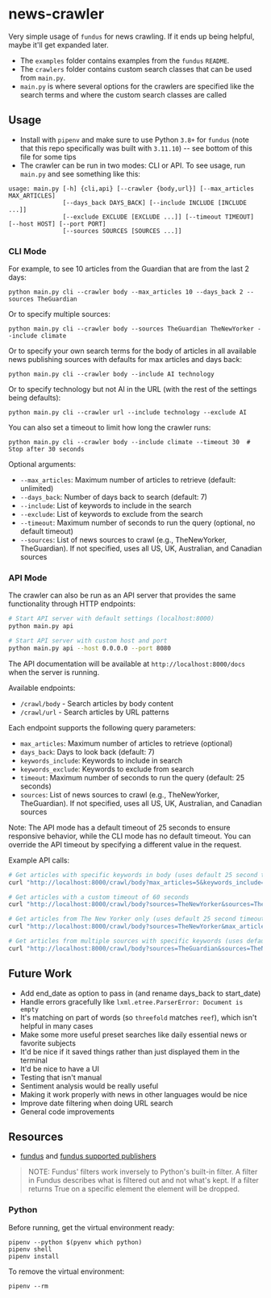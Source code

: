 # news-crawler

Very simple usage of `fundus` for news crawling. If it ends up being helpful, maybe it'll get expanded later.

- The `examples` folder contains examples from the `fundus` `README`.
- The `crawlers` folder contains custom search classes that can be used from `main.py`.
- `main.py` is where several options for the crawlers are specified like the search terms and where the custom search classes are called

## Usage
- Install with `pipenv` and make sure to use Python `3.8+` for `fundus` (note that this repo specifically was built with `3.11.10`) -- see bottom of this file for some tips
- The crawler can be run in two modes: CLI or API. To see usage, run `main.py` and see something like this:
```
usage: main.py [-h] {cli,api} [--crawler {body,url}] [--max_articles MAX_ARTICLES]
               [--days_back DAYS_BACK] [--include INCLUDE [INCLUDE ...]]
               [--exclude EXCLUDE [EXCLUDE ...]] [--timeout TIMEOUT] [--host HOST] [--port PORT]
               [--sources SOURCES [SOURCES ...]]
```

### CLI Mode
For example, to see 10 articles from the Guardian that are from the last 2 days:
```
python main.py cli --crawler body --max_articles 10 --days_back 2 --sources TheGuardian
```

Or to specify multiple sources:
```
python main.py cli --crawler body --sources TheGuardian TheNewYorker --include climate
```

Or to specify your own search terms for the body of articles in all available news publishing sources with defaults for max articles and days back:
```
python main.py cli --crawler body --include AI technology
```

Or to specify technology but not AI in the URL (with the rest of the settings being defaults):
```
python main.py cli --crawler url --include technology --exclude AI
```

You can also set a timeout to limit how long the crawler runs:
```
python main.py cli --crawler body --include climate --timeout 30  # Stop after 30 seconds
```

Optional arguments:
- `--max_articles`: Maximum number of articles to retrieve (default: unlimited)
- `--days_back`: Number of days back to search (default: 7)
- `--include`: List of keywords to include in the search
- `--exclude`: List of keywords to exclude from the search
- `--timeout`: Maximum number of seconds to run the query (optional, no default timeout)
- `--sources`: List of news sources to crawl (e.g., TheNewYorker, TheGuardian). If not specified, uses all US, UK, Australian, and Canadian sources

### API Mode
The crawler can also be run as an API server that provides the same functionality through HTTP endpoints:

```bash
# Start API server with default settings (localhost:8000)
python main.py api

# Start API server with custom host and port
python main.py api --host 0.0.0.0 --port 8080
```

The API documentation will be available at `http://localhost:8000/docs` when the server is running.

Available endpoints:
- `/crawl/body` - Search articles by body content
- `/crawl/url` - Search articles by URL patterns

Each endpoint supports the following query parameters:
- `max_articles`: Maximum number of articles to retrieve (optional)
- `days_back`: Days to look back (default: 7)
- `keywords_include`: Keywords to include in search
- `keywords_exclude`: Keywords to exclude from search
- `timeout`: Maximum number of seconds to run the query (default: 25 seconds)
- `sources`: List of news sources to crawl (e.g., TheNewYorker, TheGuardian). If not specified, uses all US, UK, Australian, and Canadian sources

Note: The API mode has a default timeout of 25 seconds to ensure responsive behavior, while the CLI mode has no default timeout. You can override the API timeout by specifying a different value in the request.

Example API calls:
```bash
# Get articles with specific keywords in body (uses default 25 second timeout)
curl "http://localhost:8000/crawl/body?max_articles=5&keywords_include=climate&keywords_include=pollution"

# Get articles with a custom timeout of 60 seconds
curl "http://localhost:8000/crawl/body?sources=TheNewYorker&sources=TheGuardian&keywords_include=technology&timeout=60"

# Get articles from The New Yorker only (uses default 25 second timeout)
curl "http://localhost:8000/crawl/body?sources=TheNewYorker&max_articles=5"

# Get articles from multiple sources with specific keywords (uses default 25 second timeout)
curl "http://localhost:8000/crawl/body?sources=TheGuardian&sources=TheNewYorker&keywords_include=climate"
```

## Future Work
- Add end_date as option to pass in (and rename days_back to start_date)
- Handle errors gracefully like `lxml.etree.ParserError: Document is empty`
- It's matching on part of words (so `threefold` matches `reef`), which isn't helpful in many cases
- Make some more useful preset searches like daily essential news or favorite subjects
- It'd be nice if it saved things rather than just displayed them in the terminal
- It'd be nice to have a UI
- Testing that isn't manual
- Sentiment analysis would be really useful
- Making it work properly with news in other languages would be nice
- Improve date filtering when doing URL search
- General code improvements

## Resources
- [fundus](https://github.com/flairNLP/fundus) and [fundus supported publishers](https://github.com/flairNLP/fundus/blob/master/docs/supported_publishers.md)

> NOTE: Fundus' filters work inversely to Python's built-in filter. A filter in Fundus describes what is filtered out and not what's kept. If a filter returns True on a specific element the element will be dropped.

### Python

Before running, get the virtual environment ready:
```
pipenv --python $(pyenv which python)
pipenv shell
pipenv install
```

To remove the virtual environment:
```
pipenv --rm
```